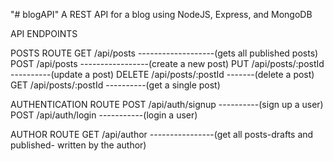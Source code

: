 "# blogAPI" 
A REST API for a blog using NodeJS, Express, and MongoDB

API ENDPOINTS

POSTS ROUTE
GET /api/posts -------------------(gets all published posts)
POST /api/posts -----------------(create a new post)
PUT /api/posts/:postId ----------(update a post)
DELETE /api/posts/:postId -------(delete a post)
GET /api/posts/:postId ----------(get a single post)

AUTHENTICATION ROUTE
POST /api/auth/signup ----------(sign up a user)
POST /api/auth/login -----------(login a user)

AUTHOR ROUTE
GET /api/author ----------------(get all posts-drafts and published- written by the author)
